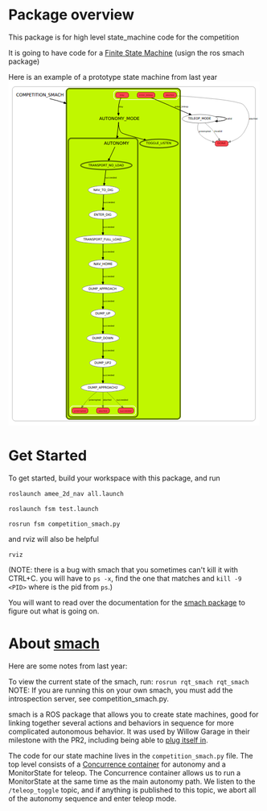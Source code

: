 # Package overview

This package is for high level state_machine code for the competition


It is going to have code for a [Finite State Machine][fsm] (usign the ros smach 
package)


Here is an example of a prototype state machine from last year
![smach demo](./smach_proto.png)

# Get Started


To get started, build your workspace with this package, and run

```
roslaunch amee_2d_nav all.launch 
```

```
roslaunch fsm test.launch
```

```
rosrun fsm competition_smach.py
```

and rviz will also be helpful 

```
rviz
```

(NOTE: there is a bug with smach that you sometimes can't kill it with
CTRL+C.  you will have to `ps -x`, find the one that matches and `kill -9 <PID>` where <PID> is the pid from `ps`.)


You will want to read over the documentation for the [smach package][smach] to figure 
out what is going on.


# About [smach]

Here are some notes from last year:

To view the current state of the smach, run:
`rosrun rqt_smach rqt_smach`
NOTE: If you are running this on your own smach, you must add the
introspection server, see competition_smach.py.

smach is a ROS package that allows you to create state machines, good for
linking together several actions and behaviors in sequence for more complicated
autonomous behavior.  It was used by Willow Garage in their milestone with the
PR2, including being able to [plug itself in][pr2_plugs].

The code for our state machine lives in the `competition_smach.py` file.  The
top level consists of a [Concurrence container][conc] for autonomy and a MonitorState
for teleop.  The Concurrence container allows us to run a MonitorState at the
same time as the main autonomy path.  We listen to the `/teleop_toggle` topic,
and if anything is published to this topic, we abort all of the autonomy
sequence and enter teleop mode.


[ros_action]: http://wiki.ros.org/actionlib
[conc]: http://wiki.ros.org/smach/Tutorials/Concurrence%20container
[smach]: http://wiki.ros.org/smach
[pr2_plugs]: https://github.com/PR2/pr2_plugs
[move_base]: http://wiki.ros.org/move_base
[fsm]: https://en.wikipedia.org/wiki/Finite-state_machine
